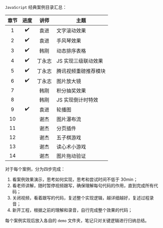 `JavaScript` 经典案例目录汇总：

| 章节 |        进度        |  讲师  | 主题                 |
| :--: | :----------------: | :----: | -------------------- |
|  1   | :heavy_check_mark: |  袁进  | 文字滚动效果         |
|  2   | :heavy_check_mark: |  袁进  | 手风琴效果           |
|  3   | :heavy_check_mark: |  韩刚  | 动态排序表格         |
|  4   | :heavy_check_mark: | 丁永志 | JS 实现三级联动效果  |
|  5   | :heavy_check_mark: | 丁永志 | 腾讯视频重磅推荐模块 |
|  6   | :heavy_check_mark: | 丁永志 | 图片放大镜           |
|  7   |                    |  韩刚  | 积分抽奖效果         |
|  8   |                    |  韩刚  | JS 实现倒计时特效    |
|  9   | :heavy_check_mark: |  袁进  | 轮播图               |
|  10  |                    |  谢杰  | 图片瀑布流           |
|  11  |                    |  谢杰  | 分页插件             |
|  12  |                    |  谢杰  | 五子棋游戏           |
|  13  |                    |  谢杰  | 读心术小游戏         |
|  14  |                    |  谢杰  | 图片拖动验证         |

对于每个案例，分为四步完成：

1. 看案例效果演示，思考如何实现，思考和尝试时间不低于 30min；
2. 看老师讲解，随时暂停视频跟写，确保理解每句代码的作用，直到完成所有代码；
3. 关闭视频，看着跟写的代码，复述整个实现逻辑，越详细越好，复述过程录音；
4. 新开工程，根据之前的理解和录音，自行完成整个效果的代码；

每个案例实现后放入各自的 `demo` 文件夹，笔记只对关键逻辑进行归纳总结。